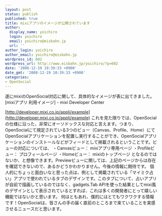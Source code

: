 ```yaml
---
layout: post
status: publish
published: true
title: mixiアプリのイメージが公開されています
author:
  display_name: yoichiro
  login: yoichiro
  email: yoichiro@eisbahn.jp
  url: ''
author_login: yoichiro
author_email: yoichiro@eisbahn.jp
wordpress_id: 602
wordpress_url: http://www.eisbahn.jp/yoichiro/?p=602
date: '2008-12-19 19:39:33 +0900'
date_gmt: '2008-12-19 10:39:33 +0900'
categories:
- OpenSocial
---
```


遂にmixiのOpenSocial対応に関して、具体的なイメージが表に出てきました。
[mixiアプリ 利用イメージ] - mixi Developer Center

[http://developer.mixi.co.jp/appli/example](http://developer.mixi.co.jp/appli/example)
これを見た限りでは、OpenSocialの仕様に沿った、非常にオーソドックスな対応と言えます。つまり、OpenSocialにて規定されている3つのビュー（Canvas、Profile、Home）にてOpenSocialアプリケーションを配置し実行することができ、OpenSocialアプリケーションのインストールなどがフィードとして掲載されるということです。ビューの対応については、
・Canvasビュー： mixiアプリ専用ページ
・Profileビュー： プロフィールページ
・Homeビュー： mixiのトップページ
となるのではないか、と想像できます。Previewビューに関しては、上記のページからは存在を確認できないので、あるかどうかわかりません。今後の情報に期待です。
個人的にちょっと面白いなと思った点は、例として掲載されている「マイミク占い」アプリで使われているタブのデザインです。このタブについて、占いアプリが自前で描画しているのではなく、gadgets.Tab APIを使った結果としてmixi風のデザインとして表示されているとすれば、これは多くの開発者にとって嬉しい機能ではないかと思います。
何はともあれ、僕的にはとてもワクワクする情報です！OpenSocialは、皆さんの手の届く直前のところまで来ていることを実感させるニュースだと思います。
